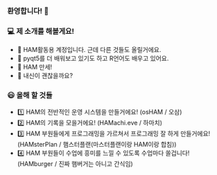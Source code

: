 ### 환영합니다! 👋

### 💻 제 소개를 해볼게요!
- 🔭 HAM활동용 계정입니다. 근데 다른 것들도 올릴거에요.
- 🌱 pyqt5를 더 배워보고 있기도 하고 R언어도 배우고 있어요.
- 👯 HAM 만세!
- 🤔 내신이 괜찮을까요?

### 😃 올해 할 것들
- 1️⃣ HAM의 전반적인 운영 시스템을 만들거에요! (osHAM / 오삼)
- 2️⃣ HAM의 기록을 모을거에요! (HAMachi.eve / 하마치)
- 3️⃣ HAM 부원들에게 프로그래밍을 가르쳐서 프로그래밍 잘 하게 만들거에요! (HAMsterPlan / 햄스터플랜(마스터플랜이랑 HAM이랑 합침))
- 4️⃣ HAM 부원들이 수업에 흥미를 느낄 수 있도록 수업마다 쏠겁니다! (HAMburger / 진짜 햄버거는 아니고 간식임)
